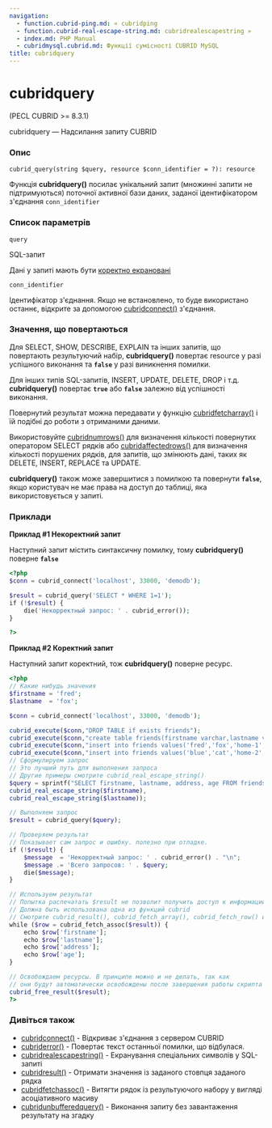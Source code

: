 ```yaml
---
navigation:
  - function.cubrid-ping.md: « cubridping
  - function.cubrid-real-escape-string.md: cubridrealescapestring »
  - index.md: PHP Manual
  - cubridmysql.cubrid.md: Функції сумісності CUBRID MySQL
title: cubridquery
---
```

# cubridquery

(PECL CUBRID >= 8.3.1)

cubridquery — Надсилання запиту CUBRID

### Опис

```methodsynopsis
cubrid_query(string $query, resource $conn_identifier = ?): resource
```

Функція **cubridquery()** посилає унікальний запит (множинні запити не підтримуються) поточної активної бази даних, заданої ідентифікатором з'єднання `conn_identifier`

### Список параметрів

`query`

SQL-запит

Дані у запиті мають бути [коректно екрановані](function.cubrid-real-escape-string.md)

`conn_identifier`

Ідентифікатор з'єднання. Якщо не встановлено, то буде використано останнє, відкрите за допомогою [cubridconnect()](function.cubrid-connect.md) з'єднання.

### Значення, що повертаються

Для SELECT, SHOW, DESCRIBE, EXPLAIN та інших запитів, що повертають результуючий набір, **cubridquery()** повертає resource у разі успішного виконання та **`false`** у разі виникнення помилки.

Для інших типів SQL-запитів, INSERT, UPDATE, DELETE, DROP і т.д. **cubridquery()** повертає **`true`** або **`false`** залежно від успішності виконання.

Повернутий результат можна передавати у функцію [cubridfetcharray()](function.cubrid-fetch-array.md) і їй подібні до роботи з отриманими даними.

Використовуйте [cubridnumrows()](function.cubrid-num-rows.md) для визначення кількості повернутих оператором SELECT рядків або [cubridaffectedrows()](function.cubrid-affected-rows.md) для визначення кількості порушених рядків, для запитів, що змінюють дані, таких як DELETE, INSERT, REPLACE та UPDATE.

**cubridquery()** також може завершитися з помилкою та повернути **`false`**, якщо користувач не має права на доступ до таблиці, яка використовується у запиті.

### Приклади

**Приклад #1 Некоректний запит**

Наступний запит містить синтаксичну помилку, тому **cubridquery()** поверне **`false`**

```php
<?php
$conn = cubrid_connect('localhost', 33000, 'demodb');

$result = cubrid_query('SELECT * WHERE 1=1');
if (!$result) {
    die('Некорректный запрос: ' . cubrid_error());
}

?>
```

**Приклад #2 Коректний запит**

Наступний запит коректний, тож **cubridquery()** поверне ресурс.

```php
<?php
// Какие нибудь значения
$firstname = 'fred';
$lastname  = 'fox';

$conn = cubrid_connect('localhost', 33000, 'demodb');

cubrid_execute($conn,"DROP TABLE if exists friends");
cubrid_execute($conn,"create table friends(firstname varchar,lastname varchar,address char(24),age int)");
cubrid_execute($conn,"insert into friends values('fred','fox','home-1','20')");
cubrid_execute($conn,"insert into friends values('blue','cat','home-2','21')");
// Сформулируем запрос
// Это лучший путь для выполнения запроса
// Другие примеры смотрите cubrid_real_escape_string()
$query = sprintf("SELECT firstname, lastname, address, age FROM friends WHERE firstname='%s' AND lastname='%s'",
cubrid_real_escape_string($firstname),
cubrid_real_escape_string($lastname));

// Выполняем запрос
$result = cubrid_query($query);

// Проверяем результат
// Показывает сам запрос и ошибку. полезно при отладке.
if (!$result) {
    $message  = 'Некорректный запрос: ' . cubrid_error() . "\n";
    $message .= 'Всего запросов: ' . $query;
    die($message);
}

// Используем результат
// Попытка распечатать $result не позволит получить доступ к информации в ресурсе
// Должна быть использована одна из функций cubrid
// Смотрите cubrid_result(), cubrid_fetch_array(), cubrid_fetch_row() и т.д.
while ($row = cubrid_fetch_assoc($result)) {
    echo $row['firstname'];
    echo $row['lastname'];
    echo $row['address'];
    echo $row['age'];
}

// Освобождаем ресурсы. В принципе можно и не делать, так как
// они будут автоматически освобождены после завершения работы скрипта
cubrid_free_result($result);
?>
```

### Дивіться також

-   [cubridconnect()](function.cubrid-connect.md) - Відкриває з'єднання з сервером CUBRID
-   [cubriderror()](function.cubrid-error.md) - Повертає текст останньої помилки, що відбулася.
-   [cubridrealescapestring()](function.cubrid-real-escape-string.md) - Екранування спеціальних символів у SQL-запиті
-   [cubridresult()](function.cubrid-result.md) - Отримати значення із заданого стовпця заданого рядка
-   [cubridfetchassoc()](function.cubrid-fetch-assoc.md) - Витягти рядок із результуючого набору у вигляді асоціативного масиву
-   [cubridunbufferedquery()](function.cubrid-unbuffered-query.md) - Виконання запиту без завантаження результату на згадку
